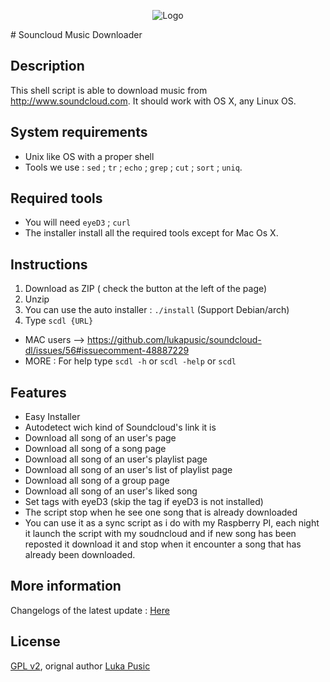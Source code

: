<p align="center">
  <img src="http://soundcloud-dl.com/soundcloud-download-logo.png" alt="Logo"/>
</p>
# Souncloud Music Downloader

## Description

This shell script is able to download music from http://www.soundcloud.com.
It should work with OS X, any Linux OS.

## System requirements

* Unix like OS with a proper shell
* Tools we use : `sed` ; `tr` ; `echo` ; `grep` ; `cut` ; `sort` ; `uniq`.


## Required tools

* You will need `eyeD3` ; `curl`
* The installer install all the required tools except for Mac Os X.


## Instructions

1. Download as ZIP ( check the button at the left of the page)
2. Unzip
3. You can use the auto installer : `./install` (Support Debian/arch)
4. Type `scdl {URL}`

* MAC users --> https://github.com/lukapusic/soundcloud-dl/issues/56#issuecomment-48887229
* MORE : For help type `scdl -h` or `scdl -help` or `scdl`


## Features

* Easy Installer
* Autodetect wich kind of Soundcloud's link it is
* Download all song of an user's page
* Download all song of a song page
* Download all song of an user's playlist page
* Download all song of an user's list of playlist page
* Download all song of a group page
* Download all song of an user's liked song
* Set tags with eyeD3 (skip the tag if eyeD3 is not installed)
* The script stop when he see one song that is already downloaded
* You can use it as a sync script as i do with my Raspberry PI, each night it launch the script with my soudncloud and if new song has been reposted it download it and stop when it encounter a song that has already been downloaded.


## More information

Changelogs of the latest update : [Here](https://github.com/lukapusic/soundcloud-dl/commit/372f1cafd20868c58d0d6edd940a96071fd9449f#commitcomment-7174011)


## License

[GPL v2](https://www.gnu.org/licenses/gpl-2.0.txt), orignal author [Luka Pusic](http://pusic.si)
